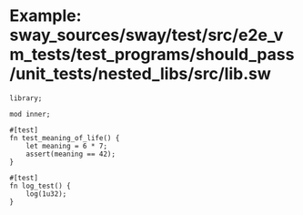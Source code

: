 # Example: sway_sources/sway/test/src/e2e_vm_tests/test_programs/should_pass/unit_tests/nested_libs/src/lib.sw

```sway
library;

mod inner;

#[test]
fn test_meaning_of_life() {
    let meaning = 6 * 7;
    assert(meaning == 42);
}

#[test]
fn log_test() {
    log(1u32);
}

```
